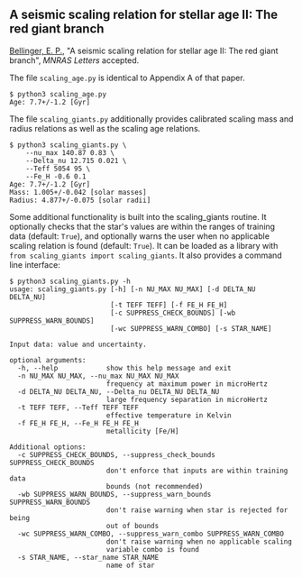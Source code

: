 ## A seismic scaling relation for stellar age II: The red giant branch 

[Bellinger, E. P.](https://earlbellinger.com), "A seismic scaling relation for stellar age II: The red giant branch", *MNRAS Letters* accepted. 

The file `scaling_age.py` is identical to Appendix A of that paper. 

```
$ python3 scaling_age.py
Age: 7.7+/-1.2 [Gyr]
```

The file `scaling_giants.py` additionally provides calibrated scaling mass and radius relations as well as the scaling age relations. 

```
$ python3 scaling_giants.py \
    --nu_max 140.87 0.83 \
    --Delta_nu 12.715 0.021 \
    --Teff 5054 95 \
    --Fe_H -0.6 0.1 
Age: 7.7+/-1.2 [Gyr]
Mass: 1.005+/-0.042 [solar masses]
Radius: 4.877+/-0.075 [solar radii]
```

Some additional functionality is built into the scaling_giants routine. It optionally checks that the star's values are within the ranges of training data (default: `True`), and optionally warns the user when no applicable scaling relation is found (default: `True`). It can be loaded as a library with `from scaling_giants import scaling_giants`. It also provides a command line interface: 

```
$ python3 scaling_giants.py -h
usage: scaling_giants.py [-h] [-n NU_MAX NU_MAX] [-d DELTA_NU DELTA_NU]
                         [-t TEFF TEFF] [-f FE_H FE_H]
                         [-c SUPPRESS_CHECK_BOUNDS] [-wb SUPPRESS_WARN_BOUNDS]
                         [-wc SUPPRESS_WARN_COMBO] [-s STAR_NAME]

Input data: value and uncertainty.

optional arguments:
  -h, --help            show this help message and exit
  -n NU_MAX NU_MAX, --nu_max NU_MAX NU_MAX
                        frequency at maximum power in microHertz
  -d DELTA_NU DELTA_NU, --Delta_nu DELTA_NU DELTA_NU
                        large frequency separation in microHertz
  -t TEFF TEFF, --Teff TEFF TEFF
                        effective temperature in Kelvin
  -f FE_H FE_H, --Fe_H FE_H FE_H
                        metallicity [Fe/H]

Additional options:
  -c SUPPRESS_CHECK_BOUNDS, --suppress_check_bounds SUPPRESS_CHECK_BOUNDS
                        don't enforce that inputs are within training data
                        bounds (not recommended)
  -wb SUPPRESS_WARN_BOUNDS, --suppress_warn_bounds SUPPRESS_WARN_BOUNDS
                        don't raise warning when star is rejected for being
                        out of bounds
  -wc SUPPRESS_WARN_COMBO, --suppress_warn_combo SUPPRESS_WARN_COMBO
                        don't raise warning when no applicable scaling
                        variable combo is found
  -s STAR_NAME, --star_name STAR_NAME
                        name of star
```
